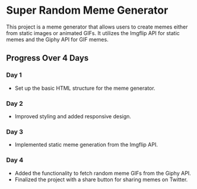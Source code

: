 # Super Random Meme Generator

This project is a meme generator that allows users to create memes either from static images or animated GIFs. It utilizes the Imgflip API for static memes and the Giphy API for GIF memes.

## Progress Over 4 Days

### Day 1
- Set up the basic HTML structure for the meme generator.

### Day 2
- Improved styling and added responsive design.

### Day 3
- Implemented static meme generation from the Imgflip API.

### Day 4
- Added the functionality to fetch random meme GIFs from the Giphy API.
- Finalized the project with a share button for sharing memes on Twitter.




